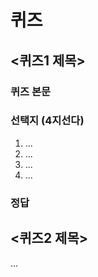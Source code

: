 
# 퀴즈
<!-- 
최소 1개, 여러개 작성 가능.

퀴즈는 구매자가 니즈를 가장 빠르게 찾을 수 있는 방법입니다.
구매자가 퀴즈를 통해
1. 내가 배워야 하는 지식을 파악
2. 컨텐츠에서 배울 수 있는 지식
을 파악하고 구매까지 이어지게 됩니다.

컨텐츠에서 다루는 지식을 퀴즈로 담아주세요.
--> 


## <퀴즈1 제목>

### 퀴즈 본문

### 선택지 (4지선다)
<!-- 선택지는 4개 고정입니다. -->
1. ...
2. ...
3. ...
4. ...


### 정답
<!-- 
위에 작성된 보기에 정답인 번호를 적어주시면 됩니다.
정답은 1개 이상, 최대 4개까지 가능합니다.
-->

## <퀴즈2 제목>
<!-- 위 양식과 동일하게 작성해주시면 됩니다. -->
...
